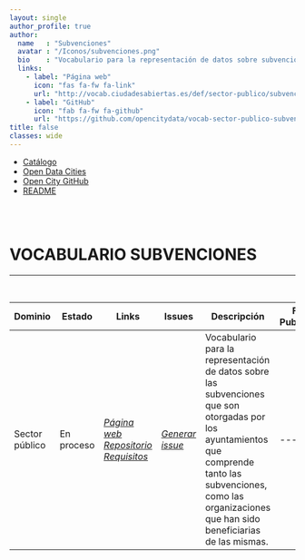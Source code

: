 ```yaml
---
layout: single
author_profile: true 
author:
  name   : "Subvenciones"
  avatar : "/Iconos/subvenciones.png"
  bio    : "Vocabulario para la representación de datos sobre subvenciones."
  links:
    - label: "Página web"
      icon: "fas fa-fw fa-link"
      url: "http://vocab.ciudadesabiertas.es/def/sector-publico/subvenciones/index-es.html"
    - label: "GitHub"
      icon: "fab fa-fw fa-github"
      url: "https://github.com/opencitydata/vocab-sector-publico-subvenciones"
title: false
classes: wide
---
```


<head>
<link href="/FEMPTFG/stylesheet.css" rel="stylesheet"/>
  
  <nav class="style-4">
<ul class="menu-4">
	<li class="current"><a href="https://fempcatalogo.github.io/FEMPTFG/" data-hover="Catálogo">Catálogo</a></li>
	<li class="left"><a href="http://vocab.linkeddata.es/datosabiertos/" data-hover="Open Data Cities">Open Data Cities</a></li>
	<li class="left"><a href="https://github.com/opencitydata/" data-hover="Open City GitHub">Open City GitHub</a></li>
	<li class="left"><a href="https://github.com/opencitydata/vocab-sector-publico-subvenciones/blob/main/README.md" data-hover="README">README</a></li>
</ul>
	</nav>
	<br><br>
  
</head>

<div id="bodyid">


<h1> VOCABULARIO SUBVENCIONES </h1>
</div>
  
---

&nbsp;
 

  
  
| Dominio |  Estado  |   Links   |   Issues   |   Descripción   |  Fecha Publicación |   Prefijo   | Formatos |   Liciencia | Idiomas   | 
| -------- | -------- | --------- | ---------- | --------------- | -------- | --------- | -------- | --------- | ---------- | 
| Sector público | En proceso | *[Página web](http://vocab.ciudadesabiertas.es/def/sector-publico/subvenciones/index-es.html)* *[Repositorio](https://github.com/opencitydata/vocab-sector-publico-subvenciones)*  *[Requisitos](https://github.com/opencitydata/vocab-sector-publico-subvenciones/tree/main/requirements)* |  *[Generar issue](https://github.com/opencitydata/vocab-sector-publico-subvenciones/issues)*   | Vocabulario para la representación de datos sobre las subvenciones que son otorgadas por los ayuntamientos que comprende tanto las subvenciones, como las organizaciones que han sido beneficiarias de las mismas. | --- | 	essubv | rdf+xml   html   turtle | CC-BY  | es   en   |
 
 
  
&nbsp;


  
